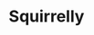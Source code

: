 ---
codehost: https://github.com/https://github.com/squirrellyjs/squirrelly
facebook: https://facebook.com/squirrellyjs
logohandle: js_squirrellyjs
sort: squirrelly
title: Squirrelly
website: https://squirrelly.js.org/
---